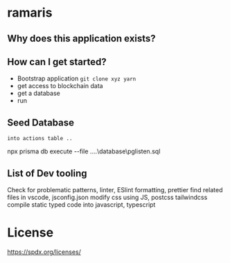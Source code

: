 # ramaris
## Why does this application exists?
## How can I get started?


- Bootstrap application
`git clone xyz
yarn `
- get access to blockchain data
- get a database
- run


## Seed Database
`into actions table ..`

npx prisma db execute --file ..\..\database\pglisten.sql


## List of Dev tooling
Check for problematic patterns, linter, ESlint
formatting, prettier
find related files in vscode, jsconfig.json
modify css using JS, postcss
tailwindcss
compile static typed code into javascript, typescript

# License
https://spdx.org/licenses/
